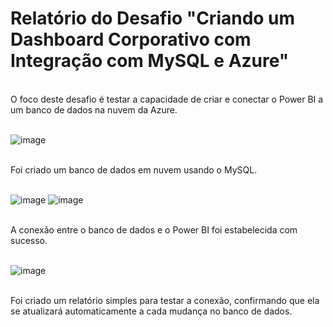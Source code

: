 <h1>Relatório do Desafio "Criando um Dashboard Corporativo com Integração com MySQL e Azure"</h1><br>
O foco deste desafio é testar a capacidade de criar e conectar o Power BI a um banco de dados na nuvem da Azure.
<br><br>
        
![image](https://github.com/caiquemorais/Company-Report/assets/35573220/de7143f9-896e-4306-ad7d-c8ebe562a599)<br><br>
         
Foi criado um banco de dados em nuvem usando o MySQL.<br><br>
          
![image](https://github.com/caiquemorais/Company-Report/assets/35573220/da886866-0d00-4662-b0ba-babeb60f95ef)
![image](https://github.com/caiquemorais/Company-Report/assets/35573220/6dcf1cf5-3acb-473e-ba5d-94123b1ee748)<br><br>
         
A conexão entre o banco de dados e o Power BI foi estabelecida com sucesso.<br><br>
        
![image](https://github.com/caiquemorais/Company-Report/assets/35573220/ead16ee2-6bc1-4f08-9854-188c0eb03ed8)<br><br>
          
Foi criado um relatório simples para testar a conexão, confirmando que ela se atualizará automaticamente a cada mudança no banco de dados.
